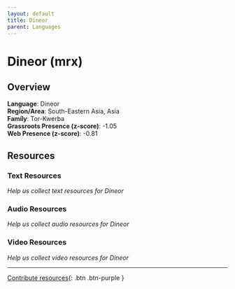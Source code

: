 ```yaml
---
layout: default
title: Dineor
parent: Languages
---
```


# Dineor (mrx)

## Overview

**Language**: Dineor  
**Region/Area**: South-Eastern Asia, Asia  
**Family**: Tor-Kwerba  
**Grassroots Presence (z-score)**: -1.05  
**Web Presence (z-score)**: -0.81  

## Resources

### Text Resources
*Help us collect text resources for Dineor*

### Audio Resources
*Help us collect audio resources for Dineor*

### Video Resources
*Help us collect video resources for Dineor*

---

[Contribute resources](https://forms.office.com/e/1SfLJx3u1r){: .btn .btn-purple }
